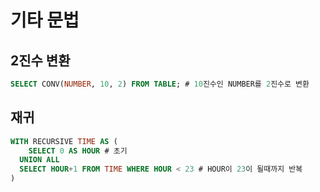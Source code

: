 # 기타 문법

## 2진수 변환

```sql
SELECT CONV(NUMBER, 10, 2) FROM TABLE; # 10진수인 NUMBER를 2진수로 변환
```

## 재귀

```sql
WITH RECURSIVE TIME AS (
	SELECT 0 AS HOUR # 초기
  UNION ALL
  SELECT HOUR+1 FROM TIME WHERE HOUR < 23 # HOUR이 23이 될때까지 반복
)
```
